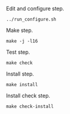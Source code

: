 Edit and configure step.

    ../run_configure.sh

Make step.

    make -j -l16

Test step.

    make check

Install step.

    make install

Install check step.

    make check-install


